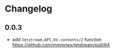 # Changelog

## 0.0.3

* add `Jetstream.API.KV.contents/2` function https://github.com/mmmries/jetstream/pull/64